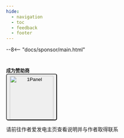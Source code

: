 ```yaml
---
hide:
  - navigation
  - toc
  - feedback
  - footer
---
```


--8<-- "docs/sponsor/main.html"

#

<figure style="margin: 0 auto" markdown>
  <figcaption><span style="font-size: 0.8rem; font-style: normal !important"><strong>成为赞助商</strong></span></figcaption>
  <figcaption class="no-select">
    <button class="md-button md-button--primary" style="padding: 4px 8px 0 8px; border-radius: 5px" title="https://afdian.com/a/SuperManito" onclick="window.open('https://afdian.com/a/SuperManito')">
      <img src="/assets/images/sponsor/ifdian.png" alt="1Panel" style="width: 120px" />
    </button>
  </figcaption>
  <figcaption><p style="color: var(--md-default-fg-color--light)">请前往作者爱发电主页查看说明并与作者取得联系</p></figcaption>
</figure>
